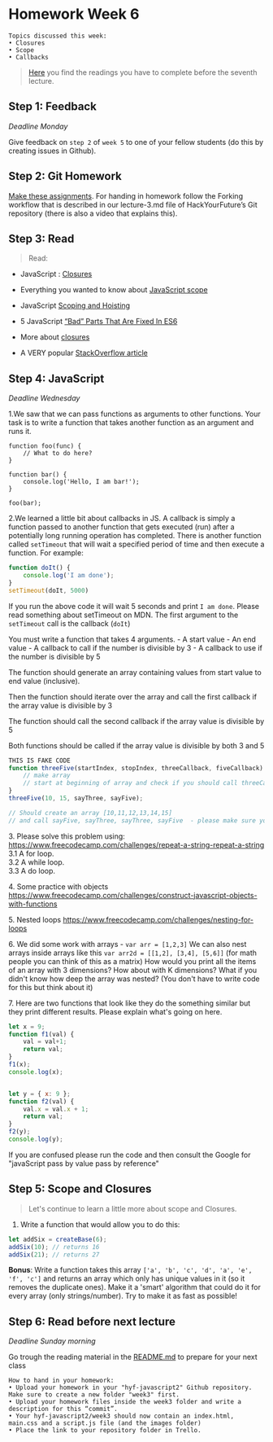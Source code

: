 # Homework Week 6

```
Topics discussed this week:
• Closures
• Scope
• Callbacks
```

>[Here](/Week6/README.md) you find the readings you have to complete before the seventh lecture.

## Step 1: Feedback

_Deadline Monday_

Give feedback on `step 2` of `week 5` to one of your fellow students (do this by creating issues in Github). 

## Step 2: Git Homework

[Make these assignments](https://github.com/HackYourFuture/Git/blob/master/Lecture-3.md). For handing in homework follow the Forking workflow that is described  in our lecture-3.md  file of HackYourFuture’s Git repository (there is also a video that explains this).

## Step 3: Read

>Read:
- JavaScript : [Closures](http://conceptf1.blogspot.nl/2013/11/javascript-closures.html)
- Everything you wanted to know about [JavaScript scope](https://toddmotto.com/everything-you-wanted-to-know-about-javascript-scope/)
- JavaScript [Scoping and Hoisting](http://www.adequatelygood.com/JavaScript-Scoping-and-Hoisting.html)
- 5 JavaScript [“Bad” Parts That Are Fixed In ES6](https://medium.freecodecamp.com/5-javascript-bad-parts-that-are-fixed-in-es6-c7c45d44fd81)

- More about [closures](https://www.reddit.com/r/learnjavascript/comments/1v6n8p/closure_explain_likei_am_in_high_school/?st=ixsp0mbe&sh=5526d150)
- A VERY popular [StackOverflow article](http://stackoverflow.com/questions/111102/how-do-javascript-closures-work)

## Step 4: JavaScript

_Deadline Wednesday_

1\.We saw that we can pass functions as arguments to other functions. Your task is to write a function that takes another function as an argument and runs it.

    function foo(func) {
        // What to do here? 
    }
    
    function bar() {
        console.log('Hello, I am bar!');
    }
    
    foo(bar);

2\.We learned a little bit about callbacks in JS. A callback is simply a function passed to another function that gets executed (run) after a potentially long running operation has completed. There is another function called `setTimeout` that will wait a specified period of time and then execute a function. For example: 

```js
function doIt() {
    console.log('I am done');
}
setTimeout(doIt, 5000)
```

If you run the above code it will wait 5 seconds and print `I am done`. Please read something about setTimeout on MDN. The first argument to the `setTimeout` call is the callback (`doIt`)

You must write a function that takes 4 arguments.
    - A start value 
    - An end value
    - A callback to call if the number is divisible by 3 
    - A callback to use if the number is divisible by 5

The function should generate an array containing values from start value to end value (inclusive). 

Then the function should iterate over the array and call the first callback if the array value is divisible by 3

The function should call the second callback if the array value is divisible by 5 

Both functions should be called if the array value is divisible by both 3 and 5

```js
THIS IS FAKE CODE 
function threeFive(startIndex, stopIndex, threeCallback, fiveCallback) {
    // make array 
    // start at beginning of array and check if you should call threeCallback or fiveCallback or go on to next  
}
threeFive(10, 15, sayThree, sayFive);

// Should create an array [10,11,12,13,14,15]
// and call sayFive, sayThree, sayThree, sayFive  - please make sure you see why these calls are made before you start coding
```


3\. Please solve this problem using:
https://www.freecodecamp.com/challenges/repeat-a-string-repeat-a-string  
3\.1 A for loop.  
3\.2 A while loop.  
3\.3 A do loop.  

4\. Some practice with objects 
https://www.freecodecamp.com/challenges/construct-javascript-objects-with-functions

5\. Nested loops 
https://www.freecodecamp.com/challenges/nesting-for-loops

6\. We did some work with arrays - `var arr = [1,2,3]`
We can also nest arrays inside arrays like this `var arr2d = [[1,2], [3,4], [5,6]]` (for math people you can think of this as a matrix)
How would you print all the items of an array with 3 dimensions? 
How about with K dimensions? 
What if you didn't know how deep the array was nested? (You don't have to write code for this but think about it)

7\. Here are two functions that look like they do the something similar but they print different results. Please explain what's going on here.

```js
let x = 9; 
function f1(val) { 
    val = val+1; 
    return val;
}
f1(x);
console.log(x);


let y = { x: 9 };
function f2(val) {
    val.x = val.x + 1;
    return val;
}
f2(y);
console.log(y);
```
If you are confused please run the code and then consult the Google for "javaScript pass by value pass by reference"


## Step 5: Scope and Closures

> Let's continue to learn a little more about scope and Closures. 


1. Write a function that would allow you to do this:
```js
let addSix = createBase(6);
addSix(10); // returns 16
addSix(21); // returns 27
```

__Bonus__: Write a function takes this array `['a', 'b', 'c', 'd', 'a', 'e', 'f', 'c']` and returns an array which only has unique values in it (so it removes the duplicate ones). Make it a 'smart' algorithm that could do it for every array (only strings/number). Try to make it as fast as possible!


## Step 6: Read before next lecture

_Deadline Sunday morning_

Go trough the reading material in the [README.md](/Week6/README.md) to prepare for your next class


```
How to hand in your homework:
• Upload your homework in your "hyf-javascript2" Github repository. Make sure to create a new folder "week3" first. 
• Upload your homework files inside the week3 folder and write a description for this “commit”.
• Your hyf-javascript2/week3 should now contain an index.html, main.css and a script.js file (and the images folder)
• Place the link to your repository folder in Trello.
```
